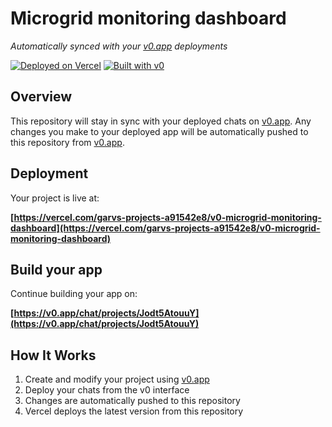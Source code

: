 # Microgrid monitoring dashboard

*Automatically synced with your [v0.app](https://v0.app) deployments*

[![Deployed on Vercel](https://img.shields.io/badge/Deployed%20on-Vercel-black?style=for-the-badge&logo=vercel)](https://vercel.com/garvs-projects-a91542e8/v0-microgrid-monitoring-dashboard)
[![Built with v0](https://img.shields.io/badge/Built%20with-v0.app-black?style=for-the-badge)](https://v0.app/chat/projects/Jodt5AtouuY)

## Overview

This repository will stay in sync with your deployed chats on [v0.app](https://v0.app).
Any changes you make to your deployed app will be automatically pushed to this repository from [v0.app](https://v0.app).

## Deployment

Your project is live at:

**[https://vercel.com/garvs-projects-a91542e8/v0-microgrid-monitoring-dashboard](https://vercel.com/garvs-projects-a91542e8/v0-microgrid-monitoring-dashboard)**

## Build your app

Continue building your app on:

**[https://v0.app/chat/projects/Jodt5AtouuY](https://v0.app/chat/projects/Jodt5AtouuY)**

## How It Works

1. Create and modify your project using [v0.app](https://v0.app)
2. Deploy your chats from the v0 interface
3. Changes are automatically pushed to this repository
4. Vercel deploys the latest version from this repository
